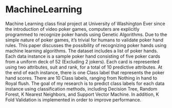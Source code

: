 # MachineLearning
Machine Learning class final project at University of Washington
Ever since the introduction of video poker games, computers are explicitly programmed to recognize poker hands using Genetic Algorithms. Due to the simple nature of poker games, it’s trivial for humans to validate poker hand rules. This paper discusses the possibility of recognizing poker hands using machine learning algorithms. The dataset includes a list of poker hands. Each data instance is a sample poker hand consisting of five poker cards from a uniform deck of 52 (Excluding 2 jokers). Each card is represented using two attributes, suit and rank, for a total of 10 predictive attributes. At the end of each instance, there is one Class label that represents the poker hand scores. There are 10 Class labels, ranging from Nothing in hand to Royal flush. The goal of my research is to predict class labels for each data instance using classification methods, including Decision Tree, Random Forest, K Nearest Neighbors, and Support Vector Machine. In addition, K Fold Validation is implemented in order to improve performance.